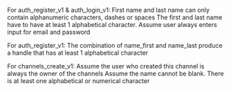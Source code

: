 
For auth_register_v1 & auth_login_v1:
First name and last name can only contain alphanumeric characters, dashes or spaces
The first and last name have to have at least 1 alphabetical character.
Assume user always enters input for email and password

For auth_register_v1:
The combination of name_first and name_last produce a handle that
has at least 1 alphabetical character

For channels_create_v1:
Assume the user who created this channel is always the owner of the channels
Assume the name cannot be blank. There is at least one alphabetical or numerical character



    
 


